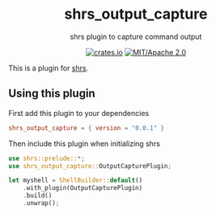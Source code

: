 
<div align="center">

# shrs_output_capture

shrs plugin to capture command output

[![crates.io](https://img.shields.io/crates/v/shrs_output_capture.svg)](https://crates.io/crates/shrs_output_capture)
[![MIT/Apache 2.0](https://img.shields.io/badge/license-MIT%2FApache-blue.svg)](#)

</div>

This is a plugin for [shrs](https://github.com/shellrs/shrs).

## Using this plugin

First add this plugin to your dependencies
```toml
shrs_output_capture = { version = "0.0.1" }
```

Then include this plugin when initializing shrs
```rust
use shrs::prelude::*;
use shrs_output_capture::OutputCapturePlugin;

let myshell = ShellBuilder::default()
    .with_plugin(OutputCapturePlugin)
    .build()
    .unwrap();

```
